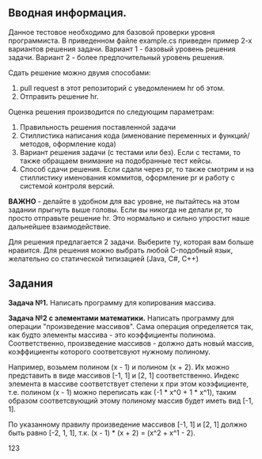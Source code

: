 ## Вводная информация.

Данное тестовое необходимо для базовой проверки уровня программиста. 
В приведенном файле example.cs приведен пример 2-х вариантов решения задачи. Вариант 1 - базовый уровень решения задачи. Вариант 2 - более предпочительный уровень решения.

Сдать решение можно двумя способами:
1. pull request в этот репозиторий с уведомлением hr об этом.
2. Отправить решение hr.

Оценка решения производится по следующим параметрам:
1. Правильность решения поставленной задачи
2. Стиллистика написания кода (именование переменных и функций/методов, оформление кода)
3. Вариант решения задачи (с тестами или без). Если с тестами, то также обращаем внимание на подобранные тест кейсы. 
4. Способ сдачи решения. Если сдали через pr, то также смотрим и на стиллистику именования коммитов, оформление pr и работу с системой контроля версий.

**ВАЖНО** - делайте в удобном для вас уровне, не пытайтесь на этом задании прыгнуть выше головы. Если вы никогда не делали pr, то просто отправьте решение hr. Это нормально и сильно упростит наше дальнейшее взаимодействие.

Для решения предлагается 2 задачи. Выберите ту, которая вам больше нравится. Для решения можно выбрать любой C-подобный язык, желательно со статической типизацией (Java, C#, C++)

## Задания

**Задача №1.** Написать программу для копирования массива.

**Задача №2 с элементами математики.** Написать программу для операции "произведение массивов". Сама операция определяется так, как будто элементы массива - это коэффициенты полинома. Соответственно, произведение массивов - должно дать новый массив, коэффициенты которого соответсвуют нужному полиному.

Например, возьмем полином (x - 1) и полином (x + 2). Их можно представить в виде массивов [-1, 1] и [2, 1] соответственно. Индекс элемента в массиве соответствует степени x при этом коээфициенте, т.е. полином (x - 1) можно переписать как (-1 * x^0 + 1 * x^1), таким образом соответсвующий этому полиному массив будет иметь вид [-1, 1].

По указанному правилу произведение массивов [-1, 1] и [2, 1] должно быть равно [-2, 1, 1], т.к. (x - 1) * (x + 2) = (x^2 + x^1 - 2).

123


